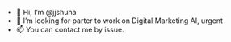 - 👋 Hi, I’m @jjshuha
- 👀 I’m looking for parter to work on Digital Marketing AI, urgent
- 📫 You can contact me by issue.
<!---
jjshuha/jjshuha is a ✨ special ✨ repository because its `README.md` (this file) appears on your GitHub profile.
You can click the Preview link to take a look at your changes.
--->
